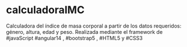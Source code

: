 # calculadoraIMC
Calculadora del índice de masa corporal a partir de los datos requeridos: género, altura, edad y peso. Realizada mediante el framework de #javaScript #angular14 , #bootstrap5 , #HTML5 y #CSS3

